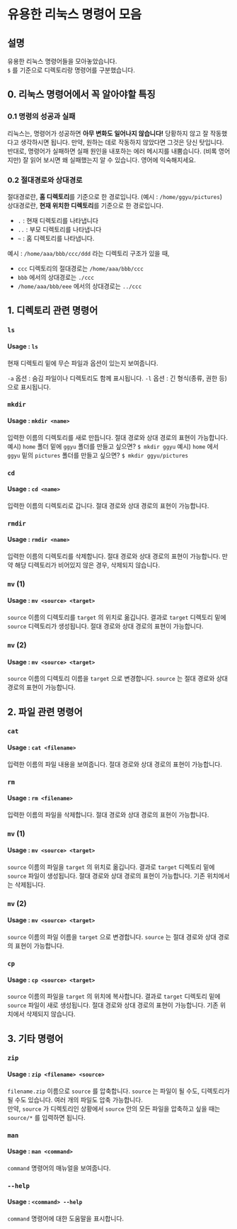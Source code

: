 # 유용한 리눅스 명령어 모음

## 설명
유용한 리눅스 명령어들을 모아놓았습니다.  
`$` 를 기준으로 디렉토리랑 명령어를 구분했습니다.

## 0. 리눅스 명령어에서 꼭 알아야할 특징

### 0.1 명령의 성공과 실패
리눅스는, 명령어가 성공하면 **아무 변화도 일어나지 않습니다!** 당황하지 않고 잘 작동했다고 생각하시면 됩니다. 만약, 원하는 데로 작동하지 않았다면 그것은 당신 탓입니다.  
반대로, 명령어가 실패하면 실패 원인을 내포하는 에러 메시지를 내뿜습니다. (비록 영어지만) 잘 읽어 보시면 왜 실패했는지 알 수 있습니다. 영어에 익숙해지세요.

### 0.2 절대경로와 상대경로
절대경로란, **홈 디렉토리**를 기준으로 한 경로입니다. (예시 : `/home/ggyu/pictures`)  
상대경로란, **현재 위치한 디렉토리**를 기준으로 한 경로입니다.  
- `.` : 현재 디렉토리를 나타냅니다
- `..` : 부모 디렉토리를 나타냅니다
- `~` : 홈 디렉토리를 나타냅니다.

예시 : `/home/aaa/bbb/ccc/ddd` 라는 디렉토리 구조가 있을 때, 
- `ccc` 디렉토리의 절대경로는 `/home/aaa/bbb/ccc` 
- `bbb` 에서의 상대경로는 `./ccc` 
- `/home/aaa/bbb/eee` 에서의 상대경로는 `../ccc`

## 1. 디렉토리 관련 명령어

### `ls`
#### Usage : `ls`
현재 디렉토리 밑에 무슨 파일과 옵션이 있는지 보여줍니다.

`-a` 옵션 : 숨김 파일이나 디렉토리도 함께 표시됩니다.
`-l` 옵션 : 긴 형식(종류, 권한 등) 으로 표시됩니다.

### `mkdir`
#### Usage : `mkdir <name>`
입력한 이름의 디렉토리를 새로 만듭니다. 절대 경로와 상대 경로의 표현이 가능합니다.  
예시) `home` 폴더 밑에 `ggyu` 폴더를 만들고 싶으면? `$ mkdir ggyu`
예시) `home` 에서 `ggyu` 밑의 `pictures` 폴더를 만들고 싶으면? `$ mkdir ggyu/pictures`

### `cd`
#### Usage : `cd <name>`
입력한 이름의 디렉토리로 갑니다. 절대 경로와 상대 경로의 표현이 가능합니다.

### `rmdir`
#### Usage : `rmdir <name>`
입력한 이름의 디렉토리를 삭제합니다. 절대 경로와 상대 경로의 표현이 가능합니다. 만약 해당 디렉토리가 비어있지 않은 경우, 삭제되지 않습니다.

### `mv` (1)
#### Usage : `mv <source> <target>`
`source` 이름의 디렉토리를 `target` 의 위치로 옮깁니다. 결과로 `target` 디렉토리 밑에 `source` 디렉토리가 생성됩니다. 절대 경로와 상대 경로의 표현이 가능합니다.

### `mv` (2)
#### Usage : `mv <source> <target>`
`source` 이름의 디렉토리 이름을 `target` 으로 변경합니다. `source` 는 절대 경로와 상대 경로의 표현이 가능합니다.

## 2. 파일 관련 명령어

### `cat`
#### Usage : `cat <filename>`
입력한 이름의 파일 내용을 보여줍니다. 절대 경로와 상대 경로의 표현이 가능합니다.

### `rm`
#### Usage : `rm <filename>`
입력한 이름의 파일을 삭제합니다. 절대 경로와 상대 경로의 표현이 가능합니다.

### `mv` (1)
#### Usage : `mv <source> <target>`
`source` 이름의 파일을 `target` 의 위치로 옮깁니다. 결과로 `target` 디렉토리 밑에 `source` 파일이 생성됩니다. 절대 경로와 상대 경로의 표현이 가능합니다. 기존 위치에서는 삭제됩니다.

### `mv` (2)
#### Usage : `mv <source> <target>`
`source` 이름의 파일 이름을 `target` 으로 변경합니다. `source` 는 절대 경로와 상대 경로의 표현이 가능합니다.

### `cp`
#### Usage : `cp <source> <target>`
`source` 이름의 파일을 `target` 의 위치에 복사합니다. 결과로 `target` 디렉토리 밑에 `source` 파일이 새로 생성됩니다. 절대 경로와 상대 경로의 표현이 가능합니다. 기존 위치에서 삭제되지 않습니다.

## 3. 기타 명령어

### `zip`
#### Usage : `zip <filename> <source>`
`filename.zip` 이름으로 `source` 를 압축합니다. `source` 는 파일이 될 수도, 디렉토리가 될 수도 있습니다. 여러 개의 파일도 압축 가능합니다.  
만약, `source` 가 디렉토리인 상황에서 `source` 안의 모든 파일을 압축하고 싶을 때는 `source/*` 를 입력하면 됩니다.

### `man`
#### Usage : `man <command>`
`command` 명령어의 매뉴얼을 보여줍니다.

### `--help`
#### Usage : `<command> --help`
`command` 명령어에 대한 도움말을 표시합니다.
